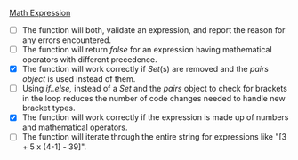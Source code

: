 [Math Expression](https://www.testdome.com/questions/javascript/math-expression/114941)

- [ ] The function will both, validate an expression, and report the reason for any errors encountered.
- [ ] The function will return _false_ for an expression having mathematical operators with different precedence.
- [x] The function will work correctly if _Set_(s) are removed and the _pairs_ _object_ is used instead of them.
- [ ] Using _if..else,_ instead of a _Set_ and the _pairs_ object to check for brackets in the loop reduces the number of code changes needed to handle new bracket types.
- [x] The function will work correctly if the expression is made up of numbers and mathematical operators.
- [ ] The function will iterate through the entire string for expressions like "[3 + 5 x (4-1] - 39]".
